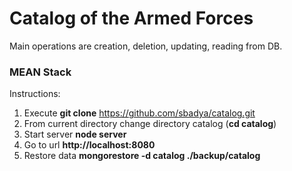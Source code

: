 # Catalog of the Armed Forces

Main operations are creation, deletion, updating, reading from DB.

### MEAN Stack

Instructions:

1. Execute __git clone__ https://github.com/sbadya/catalog.git
2. From current directory change directory catalog (__cd catalog__)
3. Start server __node server__
4. Go to url __http://localhost:8080__
5. Restore data  __mongorestore -d catalog ./backup/catalog__
